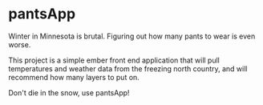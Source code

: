 # pantsApp

Winter in Minnesota is brutal. Figuring out how many pants to wear is even worse.

This project is a simple ember front end application that will pull temperatures and weather data from the freezing north country, and will recommend how many layers to put on.

Don't die in the snow, use pantsApp!  

